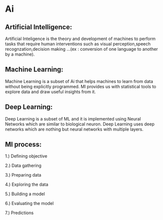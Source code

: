 # Ai

## Artificial Intelligence:

Artificial Inteligence is the theory and development of machines to perform tasks that require human interventions such as visual perception,speech recognzation,decision making
...(ex : conversion of one language to another by a machine).

## Machine Learning:

Machine Learning is a subset of Ai that helps machines to learn from data without being explicitly programmed. Ml provides us with statistical tools to explore data and draw useful 
insights from it.

## Deep Learning:

Deep Learning is a subset of ML and it is implemented using Neural Networks which are similar to biological neuron. Deep Learning uses deep networks which are nothing but neural networks
with multiple layers.

## Ml process:
1.) Defining objective

2.) Data gathering

3.) Preparing data

4.) Exploring the data

5.) Building a model

6.) Evaluating the model

7.) Predictions
